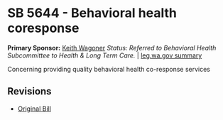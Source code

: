 # SB 5644 - Behavioral health coresponse
**Primary Sponsor:** [Keith Wagoner](/person/leg/keith.wagoner.md)
*Status: Referred to Behavioral Health Subcommittee to Health & Long Term Care.* | [leg.wa.gov summary](https://app.leg.wa.gov/billsummary?BillNumber=5644&Year=2021)

Concerning providing quality behavioral health co-response services

## Revisions
* [Original Bill](1/)